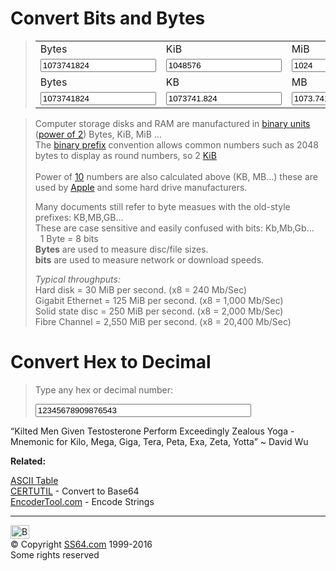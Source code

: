 

<h1>Convert Bits and Bytes</h1>
<div>  <blockquote>
<form action="convert.html#">
<table id="example">
<tbody><tr> 
<td class="tblhead">Bytes</td>
<td class="tblhead">KiB</td>
<td class="tblhead">MiB</td>
<td class="tblhead"> GiB</td>
<td class="tblhead"> TiB</td>
<td>&nbsp;</td>
</tr>
<tr> 
<td><input type="text" size="20" name="byte" value="1073741824" tabindex="10" onblur="return convert1(this.form)"></td>
<td><input type="text" size="20" name="kib" value="1048576" tabindex="9" onblur="return convertkib(this.form)"></td>
<td><input type="text" size="10" name="mib" value="1024" tabindex="8" onblur="return convertmib(this.form)"></td>
<td><input type="text" size="10" name="gib" value="1" tabindex="7" onblur="return convertgib(this.form)"></td>
<td><input type="text" size="10" name="tib" value="0.00098" tabindex="6" onblur="return converttib(this.form)"></td>
<td><input type="button" name="B2" value="Convert"></td>
</tr>
<tr> 
<td class="tblhead">Bytes</td>
<td class="tblhead">KB</td>
<td class="tblhead">MB</td>
<td class="tblhead"> GB</td>
<td class="tblhead"> TB</td>
<td>&nbsp;</td>
</tr><tr> 
<td><input type="text" size="20" name="byte2" value="1073741824" tabindex="5" onblur="return convert2(this.form)"></td>
<td><input type="text" size="20" name="kb" value="1073741.824" tabindex="4" onblur="return convertkb(this.form)"></td>
<td><input type="text" size="10" name="mb" value="1073.74182" tabindex="3" onblur="return convertmb(this.form)"></td>
<td><input type="text" size="10" name="gb" value="1.07374" tabindex="2" onblur="return convertgb(this.form)"></td>
<td><input type="text" size="10" name="tb" value="0.00107" tabindex="1" onblur="return converttb(this.form)"></td>
<td><input type="button" name="B2" value="Convert"></td>
</tr>
</tbody></table>
</form></blockquote></div>
<blockquote>
<p class="notes">Computer storage disks and RAM are manufactured in <a href="https://www.youtube.com/watch?v=b6vHZ95XDwU">binary units</a> (<a href="http://en.wikipedia.org/wiki/Power_of_two">power of 2</a>) Bytes, KiB, MiB …<br>
The <a href="http://en.wikipedia.org/wiki/Binary_prefix">binary prefix</a> convention allows common numbers such as 2048 bytes to display as round numbers, so 2 <a href="docs/bytes.html">KiB</a><br><br>
Power of <a href="http://en.wikipedia.org/wiki/Power_of_10">10</a> numbers are also calculated above (KB, MB…) these are used by <a href="http://support.apple.com/kb/TS2419">Apple</a> and some hard drive manufacturers.<br>
</p>
<p class="notes">Many documents still refer to byte measues with the old-style prefixes: <span class="code"> KB,MB,GB…</span> <br>  
These are case sensitive and easily confused with bits: <span class="code"> Kb,Mb,Gb…<br>
&nbsp;&nbsp;1 Byte = 8 bits</span><br>
  <b>Bytes</b> are used to measure disc/file sizes.<br>
<b>bits</b> are used to measure network or download speeds.</p>
<p class="notes"><i>Typical throughputs:</i><br>
Hard disk = 30 MiB per second. (x8 = 240 Mb/Sec) <br>
Gigabit Ethernet = 125 MiB per second. (x8 = 1,000 Mb/Sec) <br>
Solid state disc = 250 MiB per second. (x8 = 2,000 Mb/Sec) <br>
Fibre Channel = 2,550 MiB per second. (x8 = 20,400 Mb/Sec) <br>
</p>
</blockquote>

<h1>Convert Hex to Decimal</h1>
<blockquote>
<p>Type any hex or decimal number:</p>
<input type="text" size="40" id="in" onkeyup="convert()" value="12345678909876543">
<p id="result"></p>
</blockquote>

<script type="text/javascript">
function str_or_null(x) {
   return x === null ? 'null' : x;
}

// "1.234e+5" -> "12340"
function expandExponential(x) {
var pos = x.indexOf("e");
 if (pos === -1) pos = x.indexOf("E");
 if (pos === -1) return x;

 var base = x.substring(0, pos);
 var pow = parseInt(x.substring(pos + 1), 10);
 if (pow < 0) return x;  // not supported.

 var dotPos = base.indexOf('.');
 if (dotPos === -1) dotPos = base.length;

  var ret = base.replace('.', '');
  while (ret.length < dotPos + pow) ret += '0';
  return ret;
}

function boldDifference(correct, actual) {
 for (var i = 0, j = 0; i < correct.length && j < actual.length; i++, j++) {
 if (correct[i] !== actual[j]) {
 break;
  }
  }
if (j < actual.length) {
  return actual.substring(0, j) + '<b>' + actual.substring(j) + '</b>';
} else {
 return actual;
}
}

function convert() {
 var input = document.getElementById("in").value;
if (input) {
  var aHex = str_or_null(decToHex(input));
  var aDec = str_or_null(hexToDec(input));
  var bHex = '0x' + (parseInt(input, 10)).toString(16);
  var bDec = "" + expandExponential("" +parseInt(input, 16));

  var html = '<code><p>hexToDec(' + input + ') = ' + aDec + '</p>';
 html += '<p>decToHex(' + input + ') = ' + aHex + '</p></code>';

  document.getElementById('result').innerHTML = html;
  }
}
convert();

function viewSource() {
  window.location = 'view-source:' + window.location.href;
}
</script>

<p class="quote">“Kilted Men Given Testosterone Perform Exceedingly Zealous Yoga - Mnemonic for Kilo, Mega, Giga, Tera, Peta, Exa, Zeta, Yotta” ~ David Wu</p>
<p><b>Related:</b></p>
<p><a href="ascii.html">ASCII Table</a><br>
<a href="nt/certutil.html">CERTUTIL</a> - Convert to Base64<br>
<a href="http://encodertool.com/binary">EncoderTool.com</a> - Encode Strings<br>
</p><!-- #BeginLibraryItem "/Library/foot_root.lbi" --><p>
<hr>
<div id="bl" class="footer"><a href="convert.html#"><img src="images/top.png" width="30" height="22" alt="Back to the Top"></a></div>
<div id="br" class="footer, tagline">© Copyright <a href="index.html">SS64.com</a> 1999-2016<br>
Some rights reserved</div>
<!-- #EndLibraryItem -->

